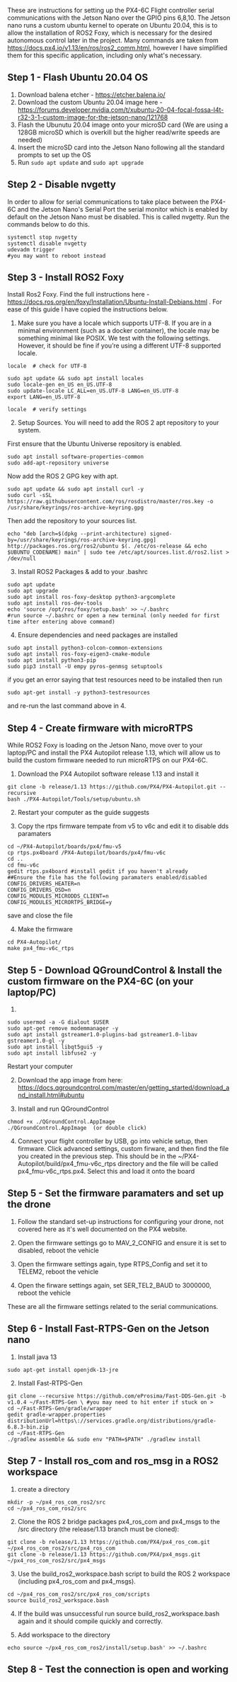 These are instructions for setting up the PX4-6C Flight controller serial communications with the Jetson Nano over the GPIO pins 6,8,10. The Jetson nano runs a custom ubuntu kernel to operate on Ubuntu 20.04, this is to allow the installation of ROS2 Foxy, which is necessary for the desired autonomous control later in the project. Many commands are taken from https://docs.px4.io/v1.13/en/ros/ros2_comm.html, however I have simplified them for this specific application, including only what's necessary. 

## Step 1 - Flash Ubuntu 20.04 OS

1. Download balena etcher - https://etcher.balena.io/
2. Download the custom Ubuntu 20.04 image here - https://forums.developer.nvidia.com/t/xubuntu-20-04-focal-fossa-l4t-r32-3-1-custom-image-for-the-jetson-nano/121768
3. Flash the Ubunutu 20.04 image onto your microSD card (We are using a 128GB microSD which is overkill but the higher read/write speeds are needed)
4. Insert the microSD card into the Jetson Nano following all the standard prompts to set up the OS
5. Run `sudo apt update` and `sudo apt upgrade`

## Step 2 - Disable nvgetty

In order to allow for serial communications to take place between the PX4-6C and the Jetson Nano's Serial Port the serial monitor which is enabled by default on the Jetson Nano must be disabled. This is called nvgetty. Run the commands below to do this. 

```
systemctl stop nvgetty
systemctl disable nvgetty
udevadm trigger
#you may want to reboot instead
```

## Step 3 - Install ROS2 Foxy
 
Install Ros2 Foxy. Find the full instructions here - https://docs.ros.org/en/foxy/Installation/Ubuntu-Install-Debians.html . For ease of this guide I have copied the instructions below. 

1. Make sure you have a locale which supports UTF-8. If you are in a minimal environment (such as a docker container), the locale may be something minimal like POSIX. We test with the following settings. However, it should be fine if you’re using a different UTF-8 supported locale.                     
```
locale  # check for UTF-8

sudo apt update && sudo apt install locales
sudo locale-gen en_US en_US.UTF-8
sudo update-locale LC_ALL=en_US.UTF-8 LANG=en_US.UTF-8
export LANG=en_US.UTF-8

locale  # verify settings
```

2. Setup Sources. You will need to add the ROS 2 apt repository to your system.

First ensure that the Ubuntu Universe repository is enabled.
```
sudo apt install software-properties-common
sudo add-apt-repository universe
```
Now add the ROS 2 GPG key with apt.

```
sudo apt update && sudo apt install curl -y
sudo curl -sSL https://raw.githubusercontent.com/ros/rosdistro/master/ros.key -o /usr/share/keyrings/ros-archive-keyring.gpg
```

Then add the repository to your sources list.

```
echo "deb [arch=$(dpkg --print-architecture) signed-by=/usr/share/keyrings/ros-archive-keyring.gpg] http://packages.ros.org/ros2/ubuntu $(. /etc/os-release && echo $UBUNTU_CODENAME) main" | sudo tee /etc/apt/sources.list.d/ros2.list > /dev/null
```
3. Install ROS2 Packages & add to your .bashrc
```
sudo apt update
sudo apt upgrade
sudo apt install ros-foxy-desktop python3-argcomplete
sudo apt install ros-dev-tools
echo 'source /opt/ros/foxy/setup.bash' >> ~/.bashrc
#run source ~/.bashrc or open a new terminal (only needed for first time after entering above command)
```

4. Ensure dependencies and need packages are installed
```
sudo apt install python3-colcon-common-extensions
sudo apt install ros-foxy-eigen3-cmake-module
sudo apt install python3-pip
sudo pip3 install -U empy pyros-genmsg setuptools 
```
if you get an error saying that test resources need to be installed then run
```
sudo apt-get install -y python3-testresources
```
and re-run the last command above in 4.

## Step 4 - Create firmware with microRTPS
While ROS2 Foxy is loading on the Jetson Nano, move over to your laptop/PC and install the PX4 Autopilot release 1.13, which will allow us to build the custom firmware needed to run microRTPS on our PX4-6C.

1. Download the PX4 Autopilot software release 1.13 and install it
```
git clone -b release/1.13 https://github.com/PX4/PX4-Autopilot.git --recursive
bash ./PX4-Autopilot/Tools/setup/ubuntu.sh
```
2. Restart your computer as the guide suggests

3. Copy the rtps firmware tempate from v5 to v6c and edit it to disable dds paramaters
```
cd ~/PX4-Autopilot/boards/px4/fmu-v5
cp rtps.px4board /PX4-Autopilot/boards/px4/fmu-v6c
cd ..
cd fmu-v6c
gedit rtps.px4board #install gedit if you haven't already 
##Ensure the file has the following paramaters enabled/disabled
CONFIG_DRIVERS_HEATER=n
CONFIG_DRIVERS_OSD=n
CONFIG_MODULES_MICRODDS_CLIENT=n
CONFIG_MODULES_MICRORTPS_BRIDGE=y
```
save and close the file

4. Make the firmware
```
cd PX4-Autopilot/
make px4_fmu-v6c_rtps
```
## Step 5 - Download QGroundControl & Install the custom firmware on the PX4-6C (on your laptop/PC)
1.
```
sudo usermod -a -G dialout $USER
sudo apt-get remove modemmanager -y
sudo apt install gstreamer1.0-plugins-bad gstreamer1.0-libav gstreamer1.0-gl -y
sudo apt install libqt5gui5 -y
sudo apt install libfuse2 -y
```
Restart your computer

2. Download the app image from here: https://docs.qgroundcontrol.com/master/en/getting_started/download_and_install.html#ubuntu

3. Install and run QGroundControl
```
chmod +x ./QGroundControl.AppImage
./QGroundControl.AppImage  (or double click)
```

4. Connect your flight controller by USB, go into vehicle setup, then firmware. Click advanced settings, custom firware, and then find the file you created in the previous step. This should be in the ~/PX4-Autopilot/build/px4_fmu-v6c_rtps directory and the file will be called px4_fmu-v6c_rtps.px4. Select this and load it onto the board

## Step 5 - Set the firmware paramaters and set up the drone
1. Follow the standard set-up instructions for configuring your drone, not covered here as it's well documented on the PX4 website.

2.  Open the firmware settings go to MAV_2_CONFIG and ensure it is set to disabled, reboot the vehicle

3. Open the firmware settings again, type RTPS_Config and set it to TELEM2, reboot the vehicle

4. Open the firware settings again, set SER_TEL2_BAUD to 3000000, reboot the vehicle

These are all the firmware settings related to the serial communications.

## Step 6 - Install Fast-RTPS-Gen on the Jetson nano
1. Install java 13
```
sudo apt-get install openjdk-13-jre
```

2. Install Fast-RTPS-Gen
```
git clone --recursive https://github.com/eProsima/Fast-DDS-Gen.git -b v1.0.4 ~/Fast-RTPS-Gen \ #you may need to hit enter if stuck on >
cd ~/Fast-RTPS-Gen/gradle/wrapper
gedit gradle-wrapper.properties
distributionUrl=https\://services.gradle.org/distributions/gradle-6.8.3-bin.zip
cd ~/Fast-RTPS-Gen 
./gradlew assemble && sudo env "PATH=$PATH" ./gradlew install
```

## Step 7 - Install ros_com and ros_msg in a ROS2 workspace

1. create a directory
```
mkdir -p ~/px4_ros_com_ros2/src
cd ~/px4_ros_com_ros2/src
```

2. Clone the ROS 2 bridge packages px4_ros_com and px4_msgs to the /src directory (the release/1.13 branch must be cloned):
```
git clone -b release/1.13 https://github.com/PX4/px4_ros_com.git ~/px4_ros_com_ros2/src/px4_ros_com
git clone -b release/1.13 https://github.com/PX4/px4_msgs.git ~/px4_ros_com_ros2/src/px4_msgs
```

3. Use the build_ros2_workspace.bash script to build the ROS 2 workspace (including px4_ros_com and px4_msgs).
```
cd ~/px4_ros_com_ros2/src/px4_ros_com/scripts
source build_ros2_workspace.bash
```

4. If the build was unsuccessful run source build_ros2_workspace.bash again and it should compile quickly and correctly. 

5. Add workspace to the directory
```
echo source ~/px4_ros_com_ros2/install/setup.bash' >> ~/.bashrc
```

## Step 8 - Test the connection is open and working 


